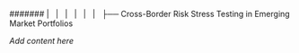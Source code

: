 ####### |   |   |   |   |   |   ├── Cross-Border Risk Stress Testing in Emerging Market Portfolios

*Add content here*